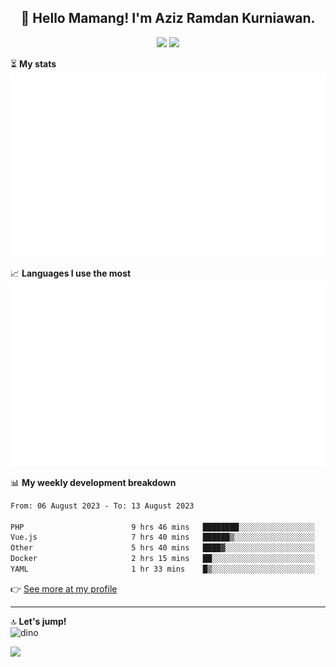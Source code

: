 <h2 align="center">👋 Hello Mamang! I'm Aziz Ramdan Kurniawan.</h2>  
<p align="center">
  <img src="https://komarev.com/ghpvc/?username=azizramdan">
  <img src="https://wakatime.com/badge/user/90056fa0-4c31-4eca-954e-2a3ac05896f9.svg">
</p>
    
⏳ **My stats**  
![](https://raw.githubusercontent.com/azizramdan/github-stats/master/generated/overview.svg#gh-dark-mode-only)

📈 **Languages I use the most**  
![](https://raw.githubusercontent.com/azizramdan/github-stats/master/generated/languages.svg#gh-dark-mode-only)

📊 **My weekly development breakdown**
<!--START_SECTION:waka-->

```txt
From: 06 August 2023 - To: 13 August 2023

PHP                        9 hrs 46 mins   ████████░░░░░░░░░░░░░░░░░   32.41 %
Vue.js                     7 hrs 40 mins   ██████▒░░░░░░░░░░░░░░░░░░   25.44 %
Other                      5 hrs 40 mins   ████▓░░░░░░░░░░░░░░░░░░░░   18.83 %
Docker                     2 hrs 15 mins   ██░░░░░░░░░░░░░░░░░░░░░░░   07.46 %
YAML                       1 hr 33 mins    █▒░░░░░░░░░░░░░░░░░░░░░░░   05.19 %
```

<!--END_SECTION:waka-->
👉 [See more at my profile](https://wakatime.com/@azizramdan)
***
🔝 **Let's jump!**  
![dino](https://raw.githubusercontent.com/azizramdan/azizramdan/master/dino.gif)  

![](https://hit.yhype.me/github/profile?user_id=27954794)
